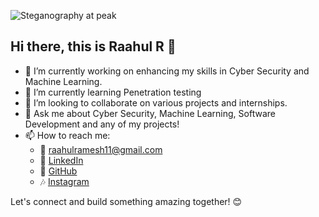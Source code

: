 ![Steganography at peak](https://github.com/user-attachments/assets/b352b422-f3af-4184-b1fc-42f0ac417997)

## Hi there, this is Raahul R 👋

- 🔭 I’m currently working on enhancing my skills in Cyber Security and Machine Learning.
- 🌱 I’m currently learning Penetration testing
- 👯 I’m looking to collaborate on various projects and internships.
- 💬 Ask me about Cyber Security, Machine Learning, Software Development and any of my projects!
- 📫 How to reach me: 
  - 📧 [raahulramesh11@gmail.com](mailto:raahulramesh11@gmail.com)
  - 💼 [LinkedIn](https://www.linkedin.com/in/raahul-r-536715258/)
  - 🐙 [GitHub](https://github.com/raahulcodez)
  - 🎶 [Instagram](www.instagram.com/raahulsingz)

Let's connect and build something amazing together! 😊

